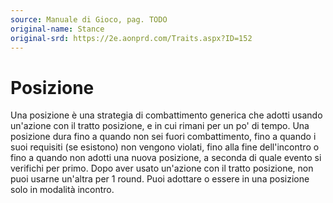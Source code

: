 ```yaml
---
source: Manuale di Gioco, pag. TODO
original-name: Stance
original-srd: https://2e.aonprd.com/Traits.aspx?ID=152
---
```


# Posizione

Una posizione è una strategia di combattimento generica che adotti usando
un'azione con il tratto posizione, e in cui rimani per un po' di tempo. Una
posizione dura fino a quando non sei fuori combattimento, fino a quando i suoi
requisiti (se esistono) non vengono violati, fino alla fine dell'incontro o fino
a quando non adotti una nuova posizione, a seconda di quale evento si verifichi
per primo. Dopo aver usato un'azione con il tratto posizione, non puoi usarne
un'altra per 1 round. Puoi adottare o essere in una posizione solo in modalità
incontro.
